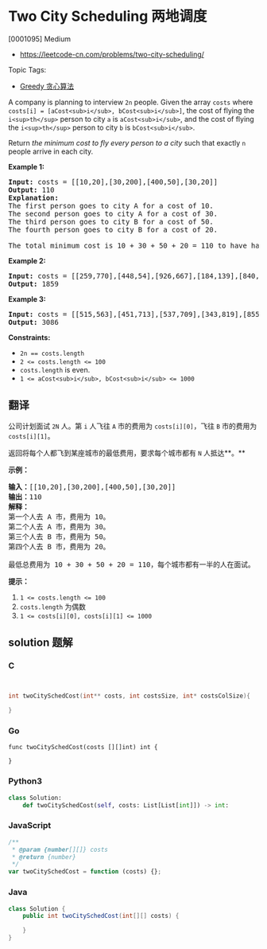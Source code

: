 # Two City Scheduling 两地调度

[0001095] Medium

- https://leetcode-cn.com/problems/two-city-scheduling/

Topic Tags:

- [Greedy 贪心算法](https://leetcode-cn.com/tag/greedy/)

A company is planning to interview `2n` people. Given the array `costs` where `costs[i] = [aCost<sub>i</sub>, bCost<sub>i</sub>]`, the cost of flying the `i<sup>th</sup>` person to city `a` is `aCost<sub>i</sub>`, and the cost of flying the `i<sup>th</sup>` person to city `b` is `bCost<sub>i</sub>`.

Return _the minimum cost to fly every person to a city_ such that exactly `n` people arrive in each city.

**Example 1:**

<pre><strong>Input:</strong> costs = [[10,20],[30,200],[400,50],[30,20]]
<strong>Output:</strong> 110
<strong>Explanation: </strong>
The first person goes to city A for a cost of 10.
The second person goes to city A for a cost of 30.
The third person goes to city B for a cost of 50.
The fourth person goes to city B for a cost of 20.

The total minimum cost is 10 + 30 + 50 + 20 = 110 to have half the people interviewing in each city.
</pre>

**Example 2:**

<pre><strong>Input:</strong> costs = [[259,770],[448,54],[926,667],[184,139],[840,118],[577,469]]
<strong>Output:</strong> 1859
</pre>

**Example 3:**

<pre><strong>Input:</strong> costs = [[515,563],[451,713],[537,709],[343,819],[855,779],[457,60],[650,359],[631,42]]
<strong>Output:</strong> 3086
</pre>

**Constraints:**

- `2n == costs.length`
- `2 <= costs.length <= 100`
- `costs.length` is even.
- `1 <= aCost<sub>i</sub>, bCost<sub>i</sub> <= 1000`

## 翻译

公司计划面试 `2N` 人。第 `i` 人飞往 `A` 市的费用为 `costs[i][0]`，飞往 `B` 市的费用为 `costs[i][1]`。

返回将每个人都飞到某座城市的最低费用，要求每个城市都有 `N` 人抵达**。**

**示例：**

<pre><strong>输入：</strong>[[10,20],[30,200],[400,50],[30,20]]
<strong>输出：</strong>110
<strong>解释：</strong>
第一个人去 A 市，费用为 10。
第二个人去 A 市，费用为 30。
第三个人去 B 市，费用为 50。
第四个人去 B 市，费用为 20。

最低总费用为 10 + 30 + 50 + 20 = 110，每个城市都有一半的人在面试。
</pre>

**提示：**

1.  `1 <= costs.length <= 100`
2.  `costs.length` 为偶数
3.  `1 <= costs[i][0], costs[i][1] <= 1000`

## solution 题解

### C

```c


int twoCitySchedCost(int** costs, int costsSize, int* costsColSize){

}
```

### Go

```golang
func twoCitySchedCost(costs [][]int) int {

}
```

### Python3

```python
class Solution:
    def twoCitySchedCost(self, costs: List[List[int]]) -> int:
```

### JavaScript

```javascript
/**
 * @param {number[][]} costs
 * @return {number}
 */
var twoCitySchedCost = function (costs) {};
```

### Java

```java
class Solution {
    public int twoCitySchedCost(int[][] costs) {

    }
}
```
